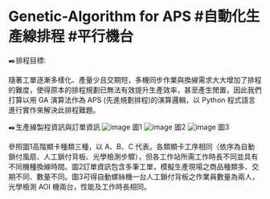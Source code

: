# Genetic-Algorithm for APS #自動化生產線排程 #平行機台

✒️排程目標: 

隨著工單逐漸多樣化、產量少且交期短，多機同步作業與換線需求大大增加了排程的難度，使得原本的排程規劃已無法有效提升生產效率，甚至產生閒置，因此我們打算以用 GA 演算法作為 APS (先進規劃排程)的演算邏輯，以 Python 程式語言進行實作來解決此排程難題。

✒️生產線製程資訊與訂單資訊
![image](https://user-images.githubusercontent.com/68886395/158193978-0402b276-8bfe-423b-9c65-15ba9304b01a.png)
圖1
![image](https://user-images.githubusercontent.com/68886395/158196237-71a49176-3093-4932-bbab-f3a46171610e.png)
圖2
![image](https://user-images.githubusercontent.com/68886395/158197196-85237504-e2bc-4449-bf52-3370e688df36.png)
圖3

參照圖1高階顯卡種類三種，以 A、B、C 代表。各類顯卡工序相同（依序為自動鎖付風扇、人工鎖付背板、光學檢測步驟），但各工作站所需工作時長不同並具有不同機種換線時間。圖2訂單資訊包含多筆工單，模擬生產現場之商品種類多、交期不同、數量不同。圖3可得自動螺絲機一台人工鎖付背板之作業員數量為兩人，光學檢測 AOI 機兩台，性能及工作時長相同。




